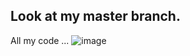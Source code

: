 ## Look at my master branch.
All my code ...
![image](https://github.com/Shell-light/drf/assets/138315002/f7abb596-8fb9-44f2-a9a3-77d86bcf58d9)

